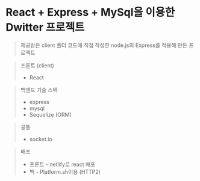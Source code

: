 # React + Express + MySql을 이용한 Dwitter 프로젝트

> 제공받은 client 폴더 코드에 직접 작성한 node.js의 Express를 적용해 만든 프로젝트

> 프론트 (client)
> - React

>백엔드 기술 스택 
> - express
> - mysql
> - Sequelize (ORM)

> 공통 
> - socket.io

> 배포
> - 프론트 - netlify로 react 배포 
> - 백 - Platform.sh이용 (HTTP2)
